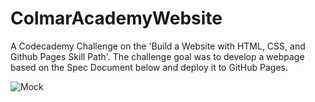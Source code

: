 # ColmarAcademyWebsite

A Codecademy Challenge on the 'Build a Website with HTML, CSS, and Github Pages Skill Path'. The challenge goal was to develop a webpage based on the Spec Document
below and deploy it to GitHub Pages.

![Mock](colmar-academy-spec.png)
